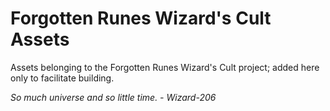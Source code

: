 # Forgotten Runes Wizard's Cult Assets

Assets belonging to the Forgotten Runes Wizard's Cult project; added here only to facilitate building.

*So much universe and so little time. - Wizard-206*

